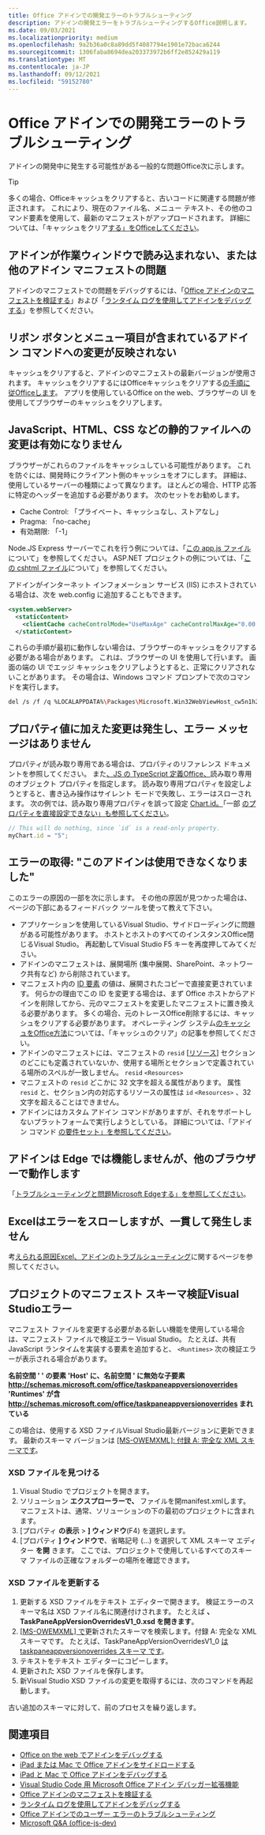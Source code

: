 ```yaml
---
title: Office アドインでの開発エラーのトラブルシューティング
description: アドインの開発エラーをトラブルシューティングするOffice説明します。
ms.date: 09/03/2021
ms.localizationpriority: medium
ms.openlocfilehash: 9a2b36a0c8a89dd5f4087794e1901e72baca6244
ms.sourcegitcommit: 1306faba8694dea203373972b6ff2e852429a119
ms.translationtype: MT
ms.contentlocale: ja-JP
ms.lasthandoff: 09/12/2021
ms.locfileid: "59152780"
---
```

# <a name="troubleshoot-development-errors-with-office-add-ins"></a>Office アドインでの開発エラーのトラブルシューティング

アドインの開発中に発生する可能性がある一般的な問題Office次に示します。

> [!TIP]
> 多くの場合、Officeキャッシュをクリアすると、古いコードに関連する問題が修正されます。 これにより、現在のファイル名、メニュー テキスト、その他のコマンド要素を使用して、最新のマニフェストがアップロードされます。 詳細については、「キャッシュをクリア[する」をOfficeしてください](clear-cache.md)。

## <a name="add-in-doesnt-load-in-task-pane-or-other-issues-with-the-add-in-manifest"></a>アドインが作業ウィンドウで読み込まれない、または他のアドイン マニフェストの問題

アドインのマニフェストでの問題をデバッグするには、「[Office アドインのマニフェストを検証する](troubleshoot-manifest.md)」および「[ランタイム ログを使用してアドインをデバッグする](runtime-logging.md)」を参照してください。

## <a name="changes-to-add-in-commands-including-ribbon-buttons-and-menu-items-do-not-take-effect"></a>リボン ボタンとメニュー項目が含まれているアドイン コマンドへの変更が反映されない

キャッシュをクリアすると、アドインのマニフェストの最新バージョンが使用されます。 キャッシュをクリアするにはOfficeキャッシュをクリアする[の手順に従Officeします](clear-cache.md)。 アプリを使用しているOffice on the web、ブラウザーの UI を使用してブラウザーのキャッシュをクリアします。

## <a name="changes-to-static-files-such-as-javascript-html-and-css-do-not-take-effect"></a>JavaScript、HTML、CSS などの静的ファイルへの変更は有効になりません

ブラウザーがこれらのファイルをキャッシュしている可能性があります。 これを防ぐには、開発時にクライアント側のキャッシュをオフにします。 詳細は、使用しているサーバーの種類によって異なります。 ほとんどの場合、HTTP 応答に特定のヘッダーを追加する必要があります。 次のセットをお勧めします。

- Cache Control: 「プライベート、キャッシュなし、ストアなし」
- Pragma: 「no-cache」
- 有効期限: 「-1」

Node.JS Express サーバーでこれを行う例については、「[この app.js ファイル](https://github.com/OfficeDev/PnP-OfficeAddins/tree/main/Samples/auth/Office-Add-in-NodeJS-SSO/Complete/app.js)について」を参照してください。 ASP.NET プロジェクトの例については、「[この cshtml ファイル](https://github.com/OfficeDev/PnP-OfficeAddins/tree/main/Samples/auth/Office-Add-in-ASPNET-SSO/Complete/Office-Add-in-ASPNET-SSO-WebAPI/Views/Shared/_Layout.cshtml)について」を参照してください。

アドインがインターネット インフォメーション サービス (IIS) にホストされている場合は、次を web.config に追加することもできます。

```xml
<system.webServer>
  <staticContent>
    <clientCache cacheControlMode="UseMaxAge" cacheControlMaxAge="0.00:00:00" cacheControlCustom="must-revalidate" />
  </staticContent>
```

これらの手順が最初に動作しない場合は、ブラウザーのキャッシュをクリアする必要がある場合があります。 これは、ブラウザーの UI を使用して行います。 画面の端の UI でエッジ キャッシュをクリアしようとすると、正常にクリアされないことがあります。 その場合は、Windows コマンド プロンプトで次のコマンドを実行します。

```bash
del /s /f /q %LOCALAPPDATA%\Packages\Microsoft.Win32WebViewHost_cw5n1h2txyewy\AC\#!123\INetCache\
```

## <a name="changes-made-to-property-values-dont-happen-and-there-is-no-error-message"></a>プロパティ値に加えた変更は発生し、エラー メッセージはありません

プロパティが読み取り専用である場合は、プロパティのリファレンス ドキュメントを参照してください。 また[、JS の TypeScript 定義Office、](../develop/referencing-the-javascript-api-for-office-library-from-its-cdn.md)読み取り専用のオブジェクト プロパティを指定します。 読み取り専用プロパティを設定しようとすると、書き込み操作はサイレント モードで失敗し、エラーはスローされます。 次の例では、読み取り専用プロパティを誤って設定 [Chart.id。](/javascript/api/excel/excel.chart#id)「一部 [のプロパティを直接設定できない」も参照してください](../develop/application-specific-api-model.md#some-properties-cannot-be-set-directly)。

```js
// This will do nothing, since `id` is a read-only property.
myChart.id = "5";
```

## <a name="getting-error-this-add-in-is-no-longer-available"></a>エラーの取得: "このアドインは使用できなくなりました"

このエラーの原因の一部を次に示します。 その他の原因が見つかった場合は、ページの下部にあるフィードバック ツールを使って教えて下さい。

- アプリケーションを使用しているVisual Studio、サイドローディングに問題がある可能性があります。 ホストとホストのすべてのインスタンスOffice閉じるVisual Studio。 再起動してVisual Studio F5 キーを再度押してみてください。
- アドインのマニフェストは、展開場所 (集中展開、SharePoint、ネットワーク共有など) から削除されています。
- マニフェスト内の [ID 要素](../reference/manifest/id.md) の値は、展開されたコピーで直接変更されています。 何らかの理由でこの ID を変更する場合は、まず Office ホストからアドインを削除してから、元のマニフェストを変更したマニフェストに置き換える必要があります。 多くの場合、元のトレースOffice削除するには、キャッシュをクリアする必要があります。 オペレーティング システム[のキャッシュをOffice方法](clear-cache.md)については、「キャッシュのクリア」の記事を参照してください。
- アドインのマニフェストには、マニフェストの `resid` [[リソース](../reference/manifest/resources.md)] セクションのどこにも定義されていないか、使用する場所とセクションで定義されている場所のスペルが一致しません。 `resid` `<Resources>`
- マニフェストの `resid` どこかに 32 文字を超える属性があります。 属性 `resid` と、セクション内の対応するリソースの属性は `id` `<Resources>` 、32 文字を超えることはできません。
- アドインにはカスタム アドイン コマンドがありますが、それをサポートしないプラットフォームで実行しようとしている。 詳細については、「アドイン コマンド [の要件セット」を参照してください](../reference/requirement-sets/add-in-commands-requirement-sets.md)。

## <a name="add-in-doesnt-work-on-edge-but-it-works-on-other-browsers"></a>アドインは Edge では機能しませんが、他のブラウザーで動作します

「[トラブルシューティングと問題Microsoft Edgeする」を参照してください](../concepts/browsers-used-by-office-web-add-ins.md#troubleshooting-microsoft-edge-issues)。

## <a name="excel-add-in-throws-errors-but-not-consistently"></a>Excelはエラーをスローしますが、一貫して発生しません

考[えられる原因Excel、アドインのトラブルシューティング](../excel/excel-add-ins-troubleshooting.md)に関するページを参照してください。

## <a name="manifest-schema-validation-errors-in-visual-studio-projects"></a>プロジェクトのマニフェスト スキーマ検証Visual Studioエラー

マニフェスト ファイルを変更する必要がある新しい機能を使用している場合は、マニフェスト ファイルで検証エラー Visual Studio。 たとえば、共有 JavaScript ランタイムを実装する要素を追加すると、 `<Runtimes>` 次の検証エラーが表示される場合があります。

**名前空間 ' ' の要素 'Host' に、名前空間 ' に無効な子要素 http://schemas.microsoft.com/office/taskpaneappversionoverrides 'Runtimes' が含 http://schemas.microsoft.com/office/taskpaneappversionoverrides まれている**

この場合は、使用する XSD ファイルVisual Studio最新バージョンに更新できます。 最新のスキーマ バージョンは [[MS-OWEMXML]: 付録 A: 完全な XML スキーマです](/openspecs/office_file_formats/ms-owemxml/c6a06390-34b8-4b42-82eb-b28be12494a8)。

### <a name="locate-the-xsd-files"></a>XSD ファイルを見つける

1. Visual Studio でプロジェクトを開きます。
1. ソリューション **エクスプローラーで、** ファイルを開manifest.xmlします。 マニフェストは、通常、ソリューションの下の最初のプロジェクトに含まれます。
1. [プロパティ **の表示**  >  **] ウィンドウ**(F4) を選択します。
1. [プロパティ **] ウィンドウで**、省略記号 (...) を選択して XML スキーマ エディター **を開** きます。 ここでは、プロジェクトで使用しているすべてのスキーマ ファイルの正確なフォルダーの場所を確認できます。

### <a name="update-the-xsd-files"></a>XSD ファイルを更新する

1. 更新する XSD ファイルをテキスト エディターで開きます。 検証エラーのスキーマ名は XSD ファイル名に関連付けされます。 たとえば **、TaskPaneAppVersionOverridesV1_0.xsd を開きます**。
1. [[MS-OWEMXML] で](/openspecs/office_file_formats/ms-owemxml/c6a06390-34b8-4b42-82eb-b28be12494a8)更新されたスキーマを検索します。付録 A: 完全な XML スキーマです。 たとえば、TaskPaneAppVersionOverridesV1_0 [は taskpaneappversionoverrides スキーマ です](/openspecs/office_file_formats/ms-owemxml/82e93ec5-de22-42a8-86e3-353c8336aa40)。
1. テキストをテキスト エディターにコピーします。
1. 更新された XSD ファイルを保存します。
1. 新Visual Studio XSD ファイルの変更を取得するには、次のコマンドを再起動します。

古い追加のスキーマに対して、前のプロセスを繰り返します。

## <a name="see-also"></a>関連項目

- [Office on the web でアドインをデバッグする](debug-add-ins-in-office-online.md)
- [iPad または Mac で Office アドインをサイドロードする](sideload-an-office-add-in-on-ipad-and-mac.md)  
- [iPad と Mac で Office アドインをデバッグする](debug-office-add-ins-on-ipad-and-mac.md)  
- [Visual Studio Code 用 Microsoft Office アドイン デバッガー拡張機能](debug-with-vs-extension.md)
- [Office アドインのマニフェストを検証する](troubleshoot-manifest.md)
- [ランタイム ログを使用してアドインをデバッグする](runtime-logging.md)
- [Office アドインでのユーザー エラーのトラブルシューティング](testing-and-troubleshooting.md)
- [Microsoft Q&A (office-js-dev)](/answers/topics/office-js-dev.html)
